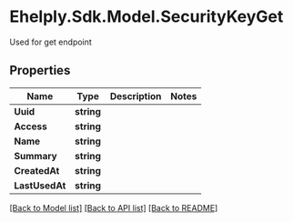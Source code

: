 # Ehelply.Sdk.Model.SecurityKeyGet
Used for get endpoint

## Properties

Name | Type | Description | Notes
------------ | ------------- | ------------- | -------------
**Uuid** | **string** |  | 
**Access** | **string** |  | 
**Name** | **string** |  | 
**Summary** | **string** |  | 
**CreatedAt** | **string** |  | 
**LastUsedAt** | **string** |  | 

[[Back to Model list]](../README.md#documentation-for-models) [[Back to API list]](../README.md#documentation-for-api-endpoints) [[Back to README]](../README.md)

